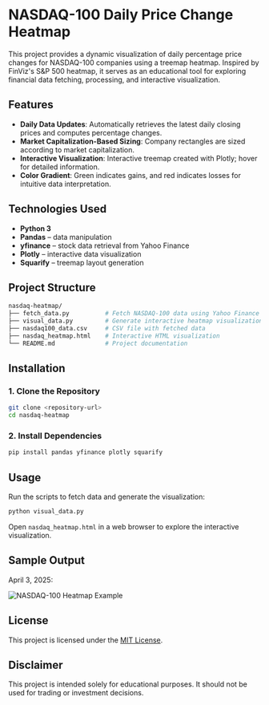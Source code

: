 # NASDAQ-100 Daily Price Change Heatmap

This project provides a dynamic visualization of daily percentage price changes for NASDAQ-100 companies using a treemap heatmap. Inspired by FinViz's S&P 500 heatmap, it serves as an educational tool for exploring financial data fetching, processing, and interactive visualization.

## Features

- **Daily Data Updates**: Automatically retrieves the latest daily closing prices and computes percentage changes.
- **Market Capitalization-Based Sizing**: Company rectangles are sized according to market capitalization.
- **Interactive Visualization**: Interactive treemap created with Plotly; hover for detailed information.
- **Color Gradient**: Green indicates gains, and red indicates losses for intuitive data interpretation.

## Technologies Used

- **Python 3**
- **Pandas** – data manipulation
- **yfinance** – stock data retrieval from Yahoo Finance
- **Plotly** – interactive data visualization
- **Squarify** – treemap layout generation

## Project Structure

```bash
nasdaq-heatmap/
├── fetch_data.py          # Fetch NASDAQ-100 data using Yahoo Finance API
├── visual_data.py         # Generate interactive heatmap visualization
├── nasdaq100_data.csv     # CSV file with fetched data
├── nasdaq_heatmap.html    # Interactive HTML visualization
└── README.md              # Project documentation
```

## Installation

### 1. Clone the Repository

```bash
git clone <repository-url>
cd nasdaq-heatmap
```

### 2. Install Dependencies

```bash
pip install pandas yfinance plotly squarify
```

## Usage

Run the scripts to fetch data and generate the visualization:

```bash
python visual_data.py
```

Open `nasdaq_heatmap.html` in a web browser to explore the interactive visualization.

## Sample Output

April 3, 2025:

![NASDAQ-100 Heatmap Example](images/qqq_heatmap_sample.png)

## License

This project is licensed under the [MIT License](LICENSE).

## Disclaimer

This project is intended solely for educational purposes. It should not be used for trading or investment decisions.
